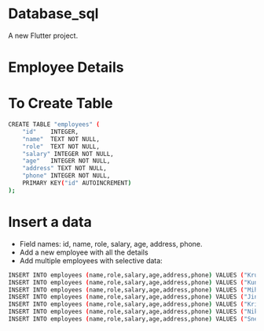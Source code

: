 # Database_sql

A new Flutter project.

# Employee Details

# To Create Table

```bash
CREATE TABLE "employees" (
	"id"	INTEGER,
	"name"	TEXT NOT NULL,
	"role"	TEXT NOT NULL,
	"salary" INTEGER NOT NULL,
	"age"	INTEGER NOT NULL,
	"address" TEXT NOT NULL,
	"phone"	INTEGER NOT NULL,
	PRIMARY KEY("id" AUTOINCREMENT)
);

```

# Insert a data

- Field names: id, name, role, salary, age, address, phone.
- Add a new employee with all the details
- Add multiple employees with selective data:

```bash
INSERT INTO employees (name,role,salary,age,address,phone) VALUES ("Krupa Parmar","flutter devloper",50000,19,"123,radhe krishna soc,surat",9568532147);
INSERT INTO employees (name,role,salary,age,address,phone) VALUES ("Kunjal Parmar","webside devloper",25000,21,"85932,radhe syam soc,mumbai",9568596247);
INSERT INTO employees (name,role,salary,age,address,phone) VALUES ("Mihika Sharma","ui-ux devloper",20000,22,"2563,shiv krishna soc,bharuch",9525532147);
INSERT INTO employees (name,role,salary,age,address,phone) VALUES ("Jinal Panchal","flutter devloper",30000,21,"5545,gokuldham soc,surat",9553532147);
INSERT INTO employees (name,role,salary,age,address,phone) VALUES ("Krishna Parmar","ui-ux devloper",50000,19,"52,goldan plaza soc,surat",9568532147);
INSERT INTO employees (name,role,salary,age,address,phone) VALUES ("Nikita Pithva","webside devloper",40000,23,"5485,shiv shakti soc,vadodra",9668532547);
INSERT INTO employees (name,role,salary,age,address,phone) VALUES ("Sneha Panchal","flutter devloper",48000,24,"155,starcity soc,surat",9568532147);
```
